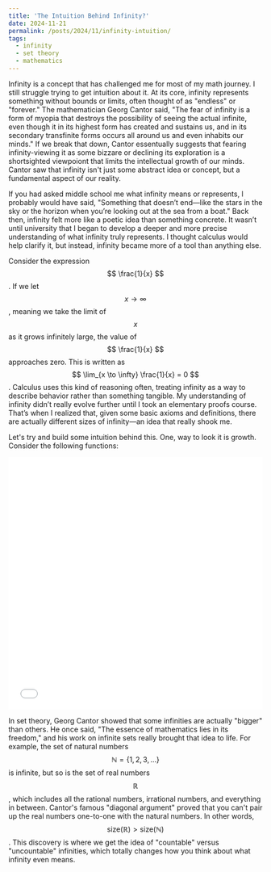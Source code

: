 ```yaml
---
title: 'The Intuition Behind Infinity?'
date: 2024-11-21
permalink: /posts/2024/11/infinity-intuition/
tags:
  - infinity
  - set theory
  - mathematics
---
```


Infinity is a concept that has challenged me for most of my math journey. I still struggle trying to get intuition about it. At its core, infinity represents something without bounds or limits, often thought of as "endless" or "forever." The mathematician Georg Cantor said, "The fear of infinity is a form of myopia that destroys the possibility of seeing the actual infinite, even though it in its highest form has created and sustains us, and in its secondary transfinite forms occurs all around us and even inhabits our minds." If we break that down, Cantor essentually suggests that fearing infinity-viewing it as some bizzare or declining its exploration is a shortsighted viewpoiont that limits the intellectual growth of our minds. Cantor saw that infinity isn't just some abstract idea or concept, but a fundamental aspect of our reality. 

If you had asked middle school me what infinity means or represents, I probably would have said, "Something that doesn’t end—like the stars in the sky or the horizon when you’re looking out at the sea from a boat." Back then, infinity felt more like a poetic idea than something concrete. It wasn’t until university that I began to develop a deeper and more precise understanding of what infinity truly represents. I thought calculus would help clarify it, but instead, infinity became more of a tool than anything else. 

Consider the expression $$ \frac{1}{x} $$. If we let $$ x \to \infty $$, meaning we take the limit of $$ x $$ as it grows infinitely large, the value of $$ \frac{1}{x} $$ approaches zero. This is written as $$ \lim_{x \to \infty} \frac{1}{x} = 0 $$. Calculus uses this kind of reasoning often, treating infinity as a way to describe behavior rather than something tangible. My understanding of infinity didn’t really evolve further until I took an elementary proofs course. That’s when I realized that, given some basic axioms and definitions, there are actually different sizes of infinity—an idea that really shook me. 

Let's try and build some intuition behind this. One, way to look it is growth. Consider the following functions:
<iframe src="plots/infinity_post/growth.html" width="100%" height="500px" frameborder="0"></iframe>

In set theory, Georg Cantor showed that some infinities are actually "bigger" than others. He once said, "The essence of mathematics lies in its freedom," and his work on infinite sets really brought that idea to life. For example, the set of natural numbers $$ \mathbb{N} = \{1, 2, 3, \dots\} $$ is infinite, but so is the set of real numbers $$ \mathbb{R} $$, which includes all the rational numbers, irrational numbers, and everything in between. Cantor's famous "diagonal argument" proved that you can't pair up the real numbers one-to-one with the natural numbers. In other words, $$ \text{size}(\mathbb{R}) > \text{size}(\mathbb{N}) $$. This discovery is where we get the idea of "countable" versus "uncountable" infinities, which totally changes how you think about what infinity even means.
